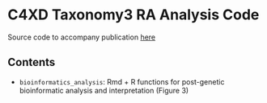 # C4XD Taxonomy3 RA Analysis Code

Source code to accompany publication [here]()

## Contents

 - `bioinformatics_analysis`: Rmd + R functions for post-genetic bioinformatic analysis and interpretation (Figure 3)